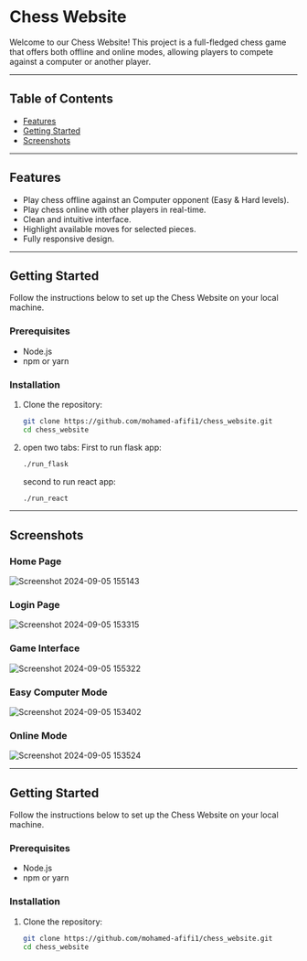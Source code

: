 # Chess Website

Welcome to our Chess Website! This project is a full-fledged chess game that offers both offline and online modes, allowing players to compete against a computer or another player.

---

## Table of Contents
- [Features](#features)
- [Getting Started](#getting-started)
- [Screenshots](#screenshots)

---

## Features
- Play chess offline against an Computer opponent (Easy & Hard levels).
- Play chess online with other players in real-time.
- Clean and intuitive interface.
- Highlight available moves for selected pieces.
- Fully responsive design.



---

## Getting Started

Follow the instructions below to set up the Chess Website on your local machine.

### Prerequisites
- Node.js
- npm or yarn

### Installation
1. Clone the repository:
   ```bash
   git clone https://github.com/mohamed-afifi1/chess_website.git
   cd chess_website
   ```

2. open two tabs:
   First to run flask app:
   ```bash
   ./run_flask
   ```
   second to run react app:
   ```bash
   ./run_react
   ```

---

## Screenshots

### Home Page
![Screenshot 2024-09-05 155143](https://github.com/user-attachments/assets/521e8334-63c0-4fc5-a91f-3676e553106b)

### Login Page
![Screenshot 2024-09-05 153315](https://github.com/user-attachments/assets/c20979ea-2218-4653-9cda-f2d57adb1d99)

### Game Interface
![Screenshot 2024-09-05 155322](https://github.com/user-attachments/assets/01597759-67b1-4fd1-8741-8dc07691b33c)

### Easy Computer Mode
![Screenshot 2024-09-05 153402](https://github.com/user-attachments/assets/6ac92df4-ddce-4230-9742-e071e4babf5c)

### Online Mode
![Screenshot 2024-09-05 153524](https://github.com/user-attachments/assets/03a970f0-7557-475f-b822-d69773c98c69)

---

## Getting Started

Follow the instructions below to set up the Chess Website on your local machine.

### Prerequisites
- Node.js
- npm or yarn

### Installation
1. Clone the repository:
   ```bash
   git clone https://github.com/mohamed-afifi1/chess_website.git
   cd chess_website

